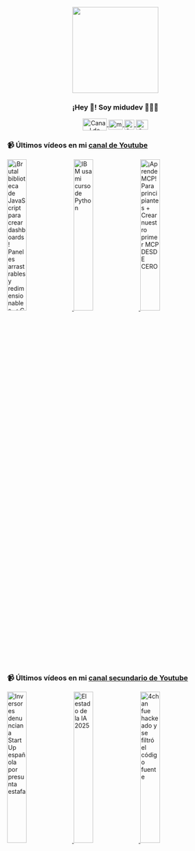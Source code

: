 <p align="center" width="300">
   <img align="center" width="200" src="https://user-images.githubusercontent.com/1561955/106762302-fda9de00-6635-11eb-99be-3ef744e60c0e.png" />
   <h3 align="center">¡Hey 👋! Soy midudev 👨🏻‍💻</h3>
</p>

<p align="center">
   <a href="https://twitch.tv/midudev" target="blank">
    <img align="center" src="https://upload.wikimedia.org/wikipedia/commons/c/ce/Twitch_logo_2019.svg" alt="Canal de Twitch de midudev" height="28px" width="56px" />
  </a>
  <span style="width: 8px;"> </span>
   <a href="https://youtube.com/midudev" target="blank">
    <img align="center" src="https://upload.wikimedia.org/wikipedia/commons/0/09/YouTube_full-color_icon_%282017%29.svg" alt="midudev" height="23px" width="33px" />
  </a>
  <span style="width: 8px;"> </span>
  <a href="https://instagram.com/midu.dev" target="blank">
    <img align="center" src="https://upload.wikimedia.org/wikipedia/commons/e/e7/Instagram_logo_2016.svg" alt="Canal de Instagram de midu.dev" height="23px" width="23px" />
  </a>
  <span style="width: 8px;"> </span>
  <a href="https://twitter.com/midudev" target="blank">
    <img align="center" src="https://upload.wikimedia.org/wikipedia/commons/thumb/6/6f/Logo_of_Twitter.svg/2491px-Logo_of_Twitter.svg.png" alt="Canal de Twitter de midudev" height="23px" width="28px" />
  </a>
</p>

### 📹 Últimos vídeos en mi [canal de Youtube](https://youtube.com/midudev?sub_confirmation=1)

<a href='https://youtu.be/7V6ABPYkQ1U' target='_blank'>
  <img width='30%' src='https://img.youtube.com/vi/7V6ABPYkQ1U/mqdefault.jpg' alt='¡Brutal biblioteca de JavaScript para crear dashboards! Paneles arrastrables y redimensionables  ✓ C' />
</a>
<a href='https://youtu.be/W6PY9Rtrg0g' target='_blank'>
  <img width='30%' src='https://img.youtube.com/vi/W6PY9Rtrg0g/mqdefault.jpg' alt='IBM usa mi curso de Python' />
</a>
<a href='https://youtu.be/wnHczxwukYY' target='_blank'>
  <img width='30%' src='https://img.youtube.com/vi/wnHczxwukYY/mqdefault.jpg' alt='¡Aprende MCP! Para principiantes + Crear nuestro primer MCP DESDE CERO' />
</a>

### 📹 Últimos vídeos en mi [canal secundario de Youtube](https://youtube.com/midulive?sub_confirmation=1)

<a href='https://youtu.be/5fweISWDwvk' target='_blank'>
  <img width='30%' src='https://img.youtube.com/vi/5fweISWDwvk/mqdefault.jpg' alt='Inversores denuncian a StartUp española por presunta estafa' />
</a>
<a href='https://youtu.be/FSelq5VnLro' target='_blank'>
  <img width='30%' src='https://img.youtube.com/vi/FSelq5VnLro/mqdefault.jpg' alt='El estado de la IA 2025' />
</a>
<a href='https://youtu.be/7Eyl95CgheM' target='_blank'>
  <img width='30%' src='https://img.youtube.com/vi/7Eyl95CgheM/mqdefault.jpg' alt='4chan fue hackeado y se filtró el código fuente' />
</a>